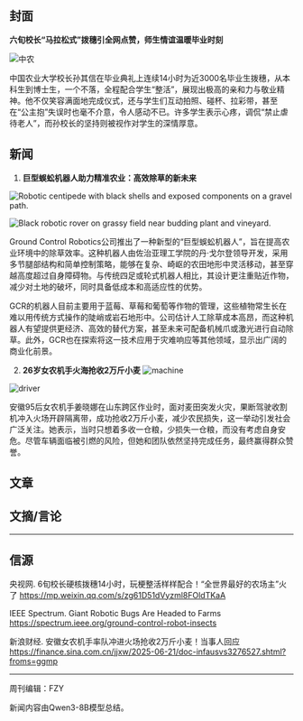 
## 封面

**六旬校长“马拉松式”拨穗引全网点赞，师生情谊温暖毕业时刻**

![中农](https://mmbiz.qpic.cn/sz_mmbiz_png/KdAStmiazbn8rprcEibKT4gSs1ibtjHiatUbicfpvjiaM1iaDichaBDbPwnwyvNL4aiblLMVlMSOGpiagPiaolw3kMvGkcDnw/640?wx_fmt=png&from=appmsg&tp=webp&wxfrom=5&wx_lazy=1)


中国农业大学校长孙其信在毕业典礼上连续14小时为近3000名毕业生拨穗，从本科生到博士生，一个不落，全程配合学生“整活”，展现出极高的亲和力与敬业精神。他不仅笑容满面地完成仪式，还与学生们互动拍照、碰杯、拉彩带，甚至在“公主抱”失误时也毫不介意，令人感动不已。许多学生表示心疼，调侃“禁止虐待老人”，而孙校长的坚持则被视作对学生的深情厚意。
## 新闻

1. **巨型蜈蚣机器人助力精准农业：高效除草的新未来**

![Robotic centipede with black shells and exposed components on a gravel path.](https://spectrum.ieee.org/media-library/robotic-centipede-with-black-shells-and-exposed-components-on-a-gravel-path.jpg?id=60160055&width=1200&height=813)

![Black robotic rover on grassy field near budding plant and vineyard.](https://spectrum.ieee.org/media-library/black-robotic-rover-on-grassy-field-near-budding-plant-and-vineyard.jpg?id=60160057&width=1200&quality=85)

Ground Control Robotics公司推出了一种新型的“巨型蜈蚣机器人”，旨在提高农业环境中的除草效率。这种机器人由佐治亚理工学院的丹·戈尔登领导开发，采用多节腿部结构和简单控制策略，能够在复杂、崎岖的农田地形中灵活移动，甚至穿越高度超过自身障碍物。与传统四足或轮式机器人相比，其设计更注重贴近作物，减少对土地的破坏，同时具备低成本和高适应性的优势。

GCR的机器人目前主要用于蓝莓、草莓和葡萄等作物的管理，这些植物常生长在难以用传统方式操作的陡峭或岩石地形中。公司估计人工除草成本高昂，而这种机器人有望提供更经济、高效的替代方案，甚至未来可配备机械爪或激光进行自动除草。此外，GCR也在探索将这一技术应用于灾难响应等其他领域，显示出广阔的商业化前景。

2. **26岁女农机手火海抢收2万斤小麦**
![machine](https://n.sinaimg.cn/sinakd20250621s/320/w640h480/20250621/6137-818b6616a3842bca38b0c8c7861049fd.jpg)

![driver](https://n.sinaimg.cn/sinakd20250621s/693/w640h853/20250621/f447-8b5d282ca00772fd974744655af544b5.jpg)

安徽95后女农机手姜晓娜在山东跨区作业时，面对麦田突发火灾，果断驾驶收割机冲入火场开辟隔离带，成功抢收2万斤小麦，减少农民损失，这一举动引发社会广泛关注。她表示，当时只想着多收一仓粮，少损失一仓粮，而没有考虑自身安危。尽管车辆面临被引燃的风险，但她和团队依然坚持完成任务，最终赢得群众赞誉。


## 文章


## 文摘/言论




---
## 信源

央视网. 6旬校长硬核拨穗14小时，玩梗整活样样配合！“全世界最好的农场主”火了 https://mp.weixin.qq.com/s/zg61D51dVyzml8FOldTKaA

IEEE Spectrum. Giant Robotic Bugs Are Headed to Farms https://spectrum.ieee.org/ground-control-robot-insects

新浪财经. 安徽女农机手率队冲进火场抢收2万斤小麦！当事人回应 https://finance.sina.com.cn/jjxw/2025-06-21/doc-infausvs3276527.shtml?froms=ggmp 

---
周刊编辑：FZY

新闻内容由Qwen3-8B模型总结。
